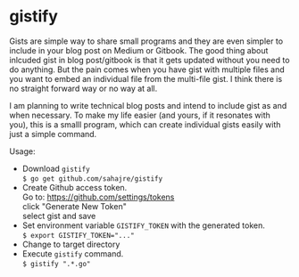 # gistify

Gists are simple way to share small programs and they are even simpler to include in your blog post on Medium or Gitbook. The good thing about inlcuded gist in blog post/gitbook is that it gets updated without you need to do anything. But the pain comes when you have gist with multiple files and you want to embed an individual file from the multi-file gist. I think there is no straight forward way or no way at all.

I am planning to write technical blog posts and intend to include gist as and when necessary. To make my life easier (and yours, if it resonates with you), this is a smalll program, which can create individual gists easily with just a simple command.

Usage:
* Download `gistify` <br>
`$ go get github.com/sahajre/gistify`
* Create Github access token. <br>
Go to: https://github.com/settings/tokens <br>
click "Generate New Token" <br>
select gist and save <br>
* Set environment variable `GISTIFY_TOKEN` with the generated token.<br>
`$ export GISTIFY_TOKEN="..."`<br>
* Change to target directory
* Execute `gistify` command. <br>
`$ gistify ".*.go"`
